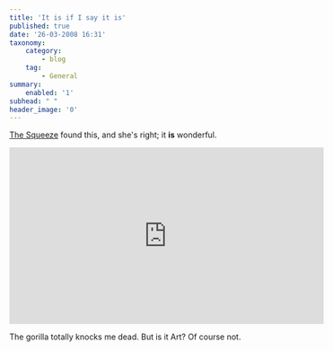 ```yaml
---
title: 'It is if I say it is'
published: true
date: '26-03-2008 16:31'
taxonomy:
    category:
        - blog
    tag:
        - General
summary:
    enabled: '1'
subhead: " "
header_image: '0'
---
```


[The Squeeze](https://lucyclink.net/) found this, and she's right; it **is** wonderful.

<iframe width="560" height="315" src="https://www.youtube.com/embed/pDo_vs3Aip4" title="YouTube video player" frameborder="0" allow="accelerometer; autoplay; clipboard-write; encrypted-media; gyroscope; picture-in-picture" allowfullscreen></iframe>

The gorilla totally knocks me dead. But is it Art? Of course not.
